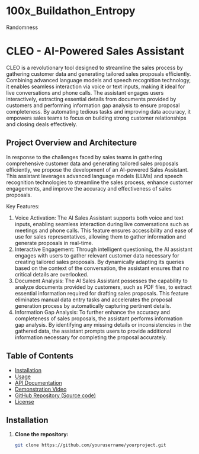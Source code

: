 # 100x_Buildathon_Entropy
Randomness

# CLEO - AI-Powered Sales Assistant

CLEO is a revolutionary tool designed to streamline the sales process by gathering customer data and generating tailored sales proposals efficiently. Combining advanced language models and speech recognition technology, it enables seamless interaction via voice or text inputs, making it ideal for live conversations and phone calls. The assistant engages users interactively, extracting essential details from documents provided by customers and performing information gap analysis to ensure proposal completeness. By automating tedious tasks and improving data accuracy, it empowers sales teams to focus on building strong customer relationships and closing deals effectively.

## Project Overview and Architecture

In response to the challenges faced by sales teams in gathering comprehensive customer data and generating tailored sales proposals efficiently, we propose the development of an AI-powered Sales Assistant. This assistant leverages advanced language models (LLMs) and speech recognition technologies to streamline the sales process, enhance customer engagements, and improve the accuracy and effectiveness of sales proposals.

Key Features:

1. Voice Activation: The AI Sales Assistant supports both voice and text inputs, enabling seamless interaction during live conversations such as meetings and phone calls. This feature ensures accessibility and ease of use for sales representatives, allowing them to gather information and generate proposals in real-time.
2. Interactive Engagement: Through intelligent questioning, the AI assistant engages with users to gather relevant customer data necessary for creating tailored sales proposals. By dynamically adapting its queries based on the context of the conversation, the assistant ensures that no critical details are overlooked.
3. Document Analysis: The AI Sales Assistant possesses the capability to analyze documents provided by customers, such as PDF files, to extract essential information required for drafting sales proposals. This feature eliminates manual data entry tasks and accelerates the proposal generation process by automatically capturing pertinent details.
4. Information Gap Analysis: To further enhance the accuracy and completeness of sales proposals, the assistant performs information gap analysis. By identifying any missing details or inconsistencies in the gathered data, the assistant prompts users to provide additional information necessary for completing the proposal accurately.

## Table of Contents

- [Installation](#installation)
- [Usage](#usage)
- [API Documentation](#api-documentation)
- [Demonstration Video](#demonstration-video)
- [GitHub Repository (Source code)](#github-repository-source-code)
- [License](#license)

## Installation

1. **Clone the repository:**

   ```sh
   git clone https://github.com/yourusername/yourproject.git


